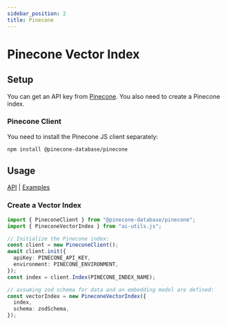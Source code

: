 ```yaml
---
sidebar_position: 2
title: Pinecone
---
```


# Pinecone Vector Index

## Setup

You can get an API key from [Pinecone](https://www.pinecone.io/). You also need to create a Pinecone index.

### Pinecone Client

You need to install the Pinecone JS client separately:

```bash
npm install @pinecone-database/pinecone
```

## Usage

[API](/api/classes/PineconeVectorIndex)
|
[Examples](https://github.com/lgrammel/ai-utils.js/tree/main/examples/basic/src/vector-index/)

### Create a Vector Index

```ts
import { PineconeClient } from "@pinecone-database/pinecone";
import { PineconeVectorIndex } from "ai-utils.js";

// Initialize the Pinecone index:
const client = new PineconeClient();
await client.init({
  apiKey: PINECONE_API_KEY,
  environment: PINECONE_ENVIRONMENT,
});
const index = client.Index(PINECONE_INDEX_NAME);

// assuming zod schema for data and an embedding model are defined:
const vectorIndex = new PineconeVectorIndex({
  index,
  schema: zodSchema,
});
```

